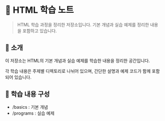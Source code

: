 # 📘 HTML 학습 노트

> HTML 학습 과정을 정리한 저장소입니다. 기본 개념과 실습 예제를 정리한 내용을 포함하고 있습니다.

## 📑 소개

이 저장소는 HTML의 기본 개념과 실습 예제를 학습한 내용을 정리한 공간입니다. 

각 학습 내용은 주제별 디렉토리로 나뉘어 있으며, 간단한 설명과 예제 코드가 함께 포함되어 있습니다.

## 🧱 학습 내용 구성

- /basics : 기본 개념
- /programs : 실습 예제
